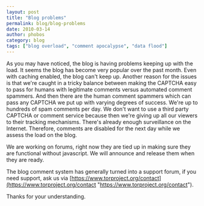 ```yaml
---
layout: post
title: "Blog problems"
permalink: blog/blog-problems
date: 2010-03-14
author: phobos
category: blog
tags: ["blog overload", "comment apocalypse", "data flood"]
---
```


As you may have noticed, the blog is having problems keeping up with the load. It seems the blog has become very popular over the past month. Even with caching enabled, the blog can't keep up. Another reason for the issues is that we're caught in a tricky balance between making the CAPTCHA easy to pass for humans with legitimate comments versus automated comment spammers. And then there are the human comment spammers which can pass any CAPTCHA we put up with varying degrees of success. We're up to hundreds of spam comments per day. We don't want to use a third party CAPTCHA or comment service because then we're giving up all our viewers to their tracking mechanisms. There's already enough surveillance on the Internet. Therefore, comments are disabled for the next day while we assess the load on the blog.

We are working on forums, right now they are tied up in making sure they are functional without javascript. We will announce and release them when they are ready.

The blog comment system has generally turned into a support forum, if you need support, ask us via [https://www.torproject.org/contact](https://www.torproject.org/contact "https://www.torproject.org/contact").

Thanks for your understanding.

